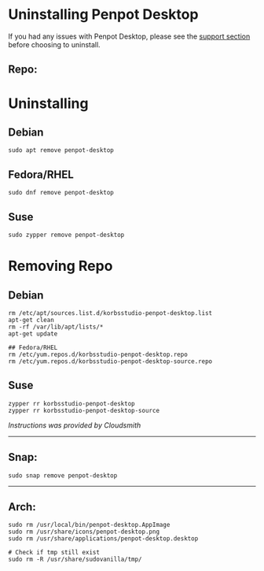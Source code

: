 # Uninstalling Penpot Desktop
If you had any issues with Penpot Desktop, please see the [support section](../../README.md#support) before choosing to uninstall.

## Repo:
# Uninstalling
## Debian
```
sudo apt remove penpot-desktop
```

## Fedora/RHEL
```
sudo dnf remove penpot-desktop
```

## Suse
```
sudo zypper remove penpot-desktop
```

# Removing Repo
## Debian
```
rm /etc/apt/sources.list.d/korbsstudio-penpot-desktop.list
apt-get clean
rm -rf /var/lib/apt/lists/*
apt-get update

## Fedora/RHEL
rm /etc/yum.repos.d/korbsstudio-penpot-desktop.repo
rm /etc/yum.repos.d/korbsstudio-penpot-desktop-source.repo
```

## Suse
```
zypper rr korbsstudio-penpot-desktop
zypper rr korbsstudio-penpot-desktop-source
```
*Instructions was provided by Cloudsmith*

___

## Snap:
```
sudo snap remove penpot-desktop
```

___

## Arch:
```
sudo rm /usr/local/bin/penpot-desktop.AppImage
sudo rm /usr/share/icons/penpot-desktop.png
sudo rm /usr/share/applications/penpot-desktop.desktop

# Check if tmp still exist
sudo rm -R /usr/share/sudovanilla/tmp/
```